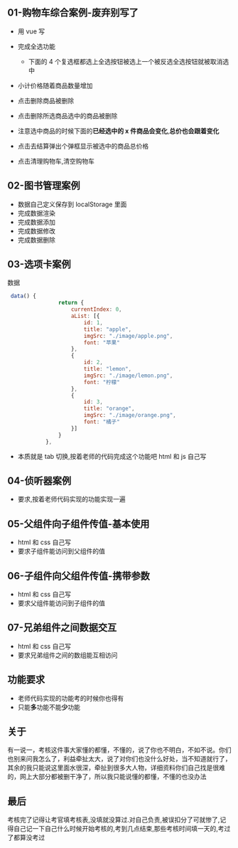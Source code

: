 ## 01-购物车综合案例-废弃别写了

- 用 vue 写

- 完成全选功能
  - 下面的 4 个复选框都选上全选按钮被选上一个被反选全选按钮就被取消选中
- 小计价格随着商品数量增加
- 点击删除商品被删除
- 点击删除所选商品选中的商品被删除
- 注意选中商品的时候下面的**已经选中的 x 件商品会变化**,**总价也会跟着变化**
- 点击去结算弹出个弹框显示被选中的商品总价格
- 点击清理购物车,清空购物车

## 02-图书管理案例

- 数据自己定义保存到 localStorage 里面
- 完成数据渲染
- 完成数据添加
- 完成数据修改
- 完成数据删除

## 03-选项卡案例

数据

```js
 data() {
                return {
                    currentIndex: 0,
                    aList: [{
                        id: 1,
                        title: "apple",
                        imgSrc: "./image/apple.png",
                        font: "苹果"
                    },
                    {
                        id: 2,
                        title: "lemon",
                        imgSrc: "./image/lemon.png",
                        font: "柠檬"
                    },
                    {
                        id: 3,
                        title: "orange",
                        imgSrc: "./image/orange.png",
                        font: "橘子"
                    }]
                }
            },
```

- 本质就是 tab 切换,按着老师的代码完成这个功能吧 html 和 js 自己写

## 04-侦听器案例

- 要求,按着老师代码实现的功能实现一遍

## 05-父组件向子组件传值-基本使用

- html 和 css 自己写
- 要求子组件能访问到父组件的值

## 06-子组件向父组件传值-携带参数

- html 和 css 自己写
- 要求父组件能访问到子组件的值

## 07-兄弟组件之间数据交互

- html 和 css 自己写
- 要求兄弟组件之间的数组能互相访问

## 功能要求

- 老师代码实现的功能考的时候你也得有
- 只能**多**功能不能**少**功能

## 关于

有一说一，考核这件事大家懂的都懂，不懂的，说了你也不明白，不如不说。你们也别来问我怎么了，利益牵扯太大，说了对你们也没什么好处，当不知道就行了，其余的我只能说这里面水很深，牵扯到很多大人物，详细资料你们自己找是很难的，网上大部分都被删干净了，所以我只能说懂的都懂，不懂的也没办法

## 最后

考核完了记得让考官填考核表,没填就没算过.对自己负责,被误扣分了可就惨了,记得自己记一下自己什么时候开始考核的,考到几点结束,那些考核时间填一天的,考过了都算没考过
